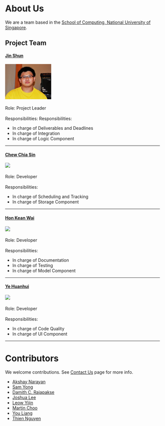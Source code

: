 # About Us  

We are a team based in the [School of Computing, National University of Singapore](http://www.comp.nus.edu.sg).  

## Project Team  



#### [Jin Shun](http://github.com/jinshunlee)  
<img src="images/jinshunlee.png" width="150"><br>  
Role: Project Leader <br>  
Responsibilities: 
Responsibilities: 
* In charge of Deliverables and Deadlines
* In charge of Integration
* In charge of Logic Component

-----  

#### [Chew Chia Sin](http://github.com/Fyelight)  
<img src="doc/images/fyelight.png" width="150"><br>  
Role: Developer <br>  
Responsibilities: 
*  In charge of Scheduling and Tracking
*  In charge of Storage Component

-----  

#### [Hon Kean Wai](http://github.com/drtrifle)  
<img src="doc/images/drtrifle.jpg" width="150"><br>  
Role: Developer <br>  
Responsibilities: 
* In charge of Documentation  
* In charge of Testing
* In charge of Model Component

-----  

#### [Ye Huanhui](https://github.com/yexiexie)  
<img src="doc/images/yexiexie.png" width="150"><br>  
Role: Developer <br>  
Responsibilities: 
* In charge of Code Quality
* In charge of UI Component

-----  


# Contributors

We welcome contributions. See [Contact Us](ContactUs.md) page for more info.

* [Akshay Narayan](https://github.com/se-edu/addressbook-level4/pulls?q=is%3Apr+author%3Aokkhoy)
* [Sam Yong](https://github.com/se-edu/addressbook-level4/pulls?q=is%3Apr+author%3Amauris)
* [Damith C. Rajapakse](https://github.com/nus-cs2103-AY1617S2/addressbook-level4)
* [Joshua Lee](https://github.com/nus-cs2103-AY1617S2/addressbook-level4)
* [Leow Yijin](https://github.com/nus-cs2103-AY1617S2/addressbook-level4)
* [Martin Choo](https://github.com/nus-cs2103-AY1617S2/addressbook-level4)
* [You Liang](https://github.com/nus-cs2103-AY1617S2/addressbook-level4)
* [Thien Nguyen](https://github.com/nus-cs2103-AY1617S2/addressbook-level4)
